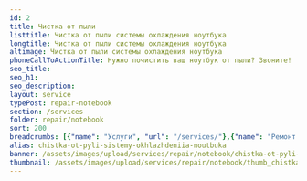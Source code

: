 ```yaml
---
id: 2
title: Чистка от пыли
listtitle: Чистка от пыли системы охлаждения ноутбука
longtitle: Чистка от пыли системы охлаждения ноутбука
altimage: Чистка от пыли системы охлаждения ноутбука
phoneCallToActionTitle: Нужно почистить ваш ноутбук от пыли? Звоните!
seo_title: 
seo_h1: 
seo_description: 
layout: service
typePost: repair-notebook
section: /services
folder: repair/notebook
sort: 200
breadcrumbs: [{"name": "Услуги", "url": "/services/"},{"name": "Ремонт устройств", "url": "/services/repair/"},{"name": "Ноутбук", "url": "/services/repair/notebook/"}]
alias: chistka-ot-pyli-sistemy-okhlazhdeniia-noutbuka
banner: /assets/images/upload/services/repair/notebook/chistka-ot-pyli-sistemy-okhlazhdeniia-noutbuka.jpg
thumbnail: /assets/images/upload/services/repair/notebook/thumb_chistka-ot-pyli-sistemy-okhlazhdeniia-noutbuka.jpg
---
```

